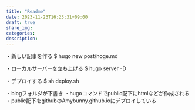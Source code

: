 ```yaml
---
title: "Readme"
date: 2023-11-23T16:23:31+09:00
draft: true
share_img: 
categories: 
description:
---
```


・新しい記事を作る
$ hugo new post/hoge.md

・ローカルサーバーを立ち上げる
$ hugo server -D

・デプロイする
$ sh deploy.sh

・blogフォルダが下書き
・hugoコマンドでpublic配下にhtmlなどが作成される
・public配下をgithubのAmybunny.github.ioにデプロイしている